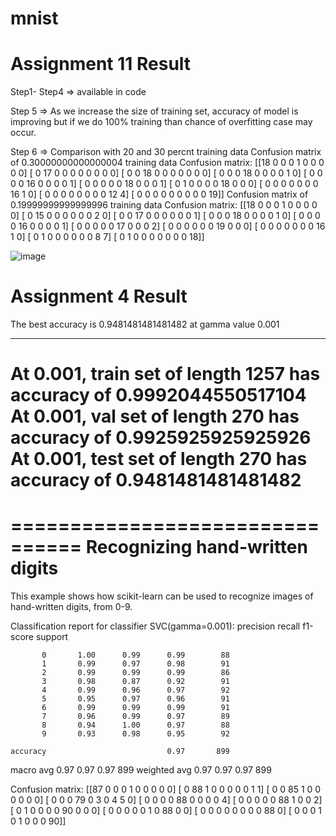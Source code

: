 # mnist

Assignment 11 Result
======================================================

Step1- Step4 => available in code

Step 5 => As we increase the size of training set, accuracy of model is improving but if we do 100% training than chance of overfitting case may occur.

Step 6 => 
Comparison with 20 and 30 percnt training data
Confusion matrix of 0.30000000000000004 training data
Confusion matrix:
[[18  0  0  0  1  0  0  0  0  0]
 [ 0 17  0  0  0  0  0  0  0  0]
 [ 0  0 18  0  0  0  0  0  0  0]
 [ 0  0  0 18  0  0  0  0  1  0]
 [ 0  0  0  0 16  0  0  0  0  1]
 [ 0  0  0  0  0 18  0  0  0  1]
 [ 0  1  0  0  0  0 18  0  0  0]
 [ 0  0  0  0  0  0  0 16  1  0]
 [ 0  0  0  0  0  0  0  0 12  4]
 [ 0  0  0  0  0  0  0  0  0 19]]
Confusion matrix of 0.19999999999999996 training data
Confusion matrix:
[[18  0  0  0  1  0  0  0  0  0]
 [ 0 15  0  0  0  0  0  0  2  0]
 [ 0  0 17  0  0  0  0  0  0  1]
 [ 0  0  0 18  0  0  0  0  1  0]
 [ 0  0  0  0 16  0  0  0  0  1]
 [ 0  0  0  0  0 17  0  0  0  2]
 [ 0  0  0  0  0  0 19  0  0  0]
 [ 0  0  0  0  0  0  0 16  1  0]
 [ 0  1  0  0  0  0  0  0  8  7]
 [ 0  1  0  0  0  0  0  0  0 18]]
 
 
 ![image](https://user-images.githubusercontent.com/73714835/143907349-54a1126e-388f-4af2-8096-cc832ef80deb.png)



Assignment 4 Result 
==========================================
The best accuracy is 0.9481481481481482 at gamma value 0.001
*********
At 0.001, train set of length 1257 has accuracy of 0.9992044550517104
At 0.001, val set of length 270 has accuracy of 0.9925925925925926
At 0.001, test set of length 270 has accuracy of 0.9481481481481482
====================================================================

================================
Recognizing hand-written digits
================================

This example shows how scikit-learn can be used to recognize images of
hand-written digits, from 0-9.

Classification report for classifier SVC(gamma=0.001):
              precision    recall  f1-score   support

           0       1.00      0.99      0.99        88
           1       0.99      0.97      0.98        91
           2       0.99      0.99      0.99        86
           3       0.98      0.87      0.92        91
           4       0.99      0.96      0.97        92
           5       0.95      0.97      0.96        91
           6       0.99      0.99      0.99        91
           7       0.96      0.99      0.97        89
           8       0.94      1.00      0.97        88
           9       0.93      0.98      0.95        92

    accuracy                           0.97       899
   macro avg       0.97      0.97      0.97       899
weighted avg       0.97      0.97      0.97       899


Confusion matrix:
[[87  0  0  0  1  0  0  0  0  0]
 [ 0 88  1  0  0  0  0  0  1  1]
 [ 0  0 85  1  0  0  0  0  0  0]
 [ 0  0  0 79  0  3  0  4  5  0]
 [ 0  0  0  0 88  0  0  0  0  4]
 [ 0  0  0  0  0 88  1  0  0  2]
 [ 0  1  0  0  0  0 90  0  0  0]
 [ 0  0  0  0  0  1  0 88  0  0]
 [ 0  0  0  0  0  0  0  0 88  0]
 [ 0  0  0  1  0  1  0  0  0 90]]
